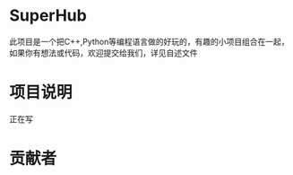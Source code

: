 # SuperHub
此项目是一个把C++,Python等编程语言做的好玩的，有趣的小项目组合在一起，如果你有想法或代码，欢迎提交给我们，详见自述文件
# 项目说明
正在写
# 贡献者
<!-- readme: contributors -start -->
<!-- readme: contributors -end -->
